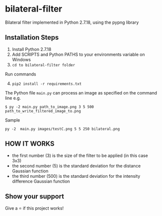 # bilateral-filter

Bilateral filter implemented in Python 2.7.18, using the pypng library

## Installation Steps
1) Install Python 2.7.18
2) Add SCRIPTS and Python PATHS to your environments variable on Windows
3) ```cd to bilateral-filter folder```

Run commands

4) ```pip2 install -r requirements.txt```


The Python file `main.py` can process an image as specified on the command line
e.g.

    $ py -2 main.py path_to_image.png 3 5 500 path_to_write_filtered_image_to.png

Sample

```py -2  main.py images/testC.png 5 5 250 bilateral.png```

## HOW IT WORKS    

- the first number (3) is the size of the filter to be applied (in this case 3x3)
- the second number (5) is the standard deviation for the distance Gaussian function
- the third number (500) is the standard deviation for the intensity difference Gaussian function

## Show your support

Give a ⭐️ if this project works!